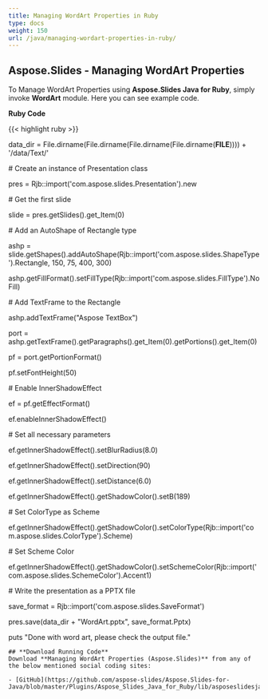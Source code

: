 ```yaml
---
title: Managing WordArt Properties in Ruby
type: docs
weight: 150
url: /java/managing-wordart-properties-in-ruby/
---
```


## **Aspose.Slides - Managing WordArt Properties**
To Manage WordArt Properties using **Aspose.Slides Java for Ruby**, simply invoke **WordArt** module. Here you can see example code.

**Ruby Code**

{{< highlight ruby >}}

 data_dir = File.dirname(File.dirname(File.dirname(File.dirname(__FILE__)))) + '/data/Text/'



\# Create an instance of Presentation class

pres = Rjb::import('com.aspose.slides.Presentation').new

\# Get the first slide

slide = pres.getSlides().get_Item(0)

\# Add an AutoShape of Rectangle type

ashp = slide.getShapes().addAutoShape(Rjb::import('com.aspose.slides.ShapeType').Rectangle, 150, 75, 400, 300)

ashp.getFillFormat().setFillType(Rjb::import('com.aspose.slides.FillType').NoFill)

\# Add TextFrame to the Rectangle

ashp.addTextFrame("Aspose TextBox")

port = ashp.getTextFrame().getParagraphs().get_Item(0).getPortions().get_Item(0)

pf = port.getPortionFormat()

pf.setFontHeight(50)

\# Enable InnerShadowEffect            

ef = pf.getEffectFormat()

ef.enableInnerShadowEffect()

\# Set all necessary parameters

ef.getInnerShadowEffect().setBlurRadius(8.0)

ef.getInnerShadowEffect().setDirection(90)

ef.getInnerShadowEffect().setDistance(6.0)

ef.getInnerShadowEffect().getShadowColor().setB(189)

\# Set ColorType as Scheme

ef.getInnerShadowEffect().getShadowColor().setColorType(Rjb::import('com.aspose.slides.ColorType').Scheme)

\# Set Scheme Color

ef.getInnerShadowEffect().getShadowColor().setSchemeColor(Rjb::import('com.aspose.slides.SchemeColor').Accent1)

\# Write the presentation as a PPTX file 

save_format = Rjb::import('com.aspose.slides.SaveFormat')

pres.save(data_dir + "WordArt.pptx", save_format.Pptx)

puts "Done with word art, please check the output file."

```
## **Download Running Code**
Download **Managing WordArt Properties (Aspose.Slides)** from any of the below mentioned social coding sites:

- [GitHub](https://github.com/aspose-slides/Aspose.Slides-for-Java/blob/master/Plugins/Aspose_Slides_Java_for_Ruby/lib/asposeslidesjava/Text/wordart.rb)
